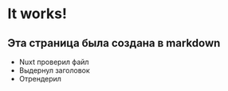 # It works!

## Эта страница была создана в markdown

- Nuxt проверил файл
- Выдернул заголовок
- Отрендерил